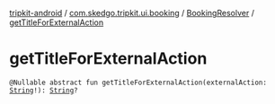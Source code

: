 [tripkit-android](../../index.md) / [com.skedgo.tripkit.ui.booking](../index.md) / [BookingResolver](index.md) / [getTitleForExternalAction](./get-title-for-external-action.md)

# getTitleForExternalAction

`@Nullable abstract fun getTitleForExternalAction(externalAction: `[`String`](https://kotlinlang.org/api/latest/jvm/stdlib/kotlin/-string/index.html)`!): `[`String`](https://kotlinlang.org/api/latest/jvm/stdlib/kotlin/-string/index.html)`?`